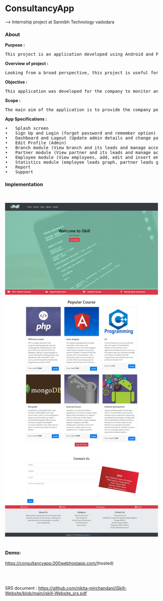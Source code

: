 # ConsultancyApp
--> Internship project at Sannibh Technology vadodara 

### About
<b>Purpose :</b> 
<pre>
This project is an application developed using Android and PHP. The main reason of existence for this application is to provide an admin panel for the consultancy app.
</pre>

<b>Overview of project :</b> 
<pre>Looking from a broad perspective, this project is useful for the company for very efficient and hassle-free management of their employees and their individual partners and branches. It basically provides a vast variety of statistical data pertaining to leads that have been brought in by partners/branches / employees</pre>

<b>Objective :</b> 
<pre>This application was developed for the company to monitor and edit the employee's data, the employees can manage company partners and branches and also add, view leads respectively. The leads are from fields including education, training, insurance, loan and HR.</pre>

<b>Scope :</b> 
<pre>The main aim of the application is to provide the company personnel to manage the employee's data and the leads of the partners and branch giving 	the admin to control and monitor their activities and accepting or rejecting 	the partners and branch.</pre>


<b>App Specifications :</b> 
<pre>
•	Splash screen
•	Sign Up and Login (forgot password and remember option)
•	Dashboard and Logout (Update admin details and change password)
•	Edit Profile (Admin)
•	Branch module (View branch and its leads and manage accept/reject request)
•	Partner module (View partner and its leads and manage accept/reject request)
•	Employee module (View employees, add, edit and insert employees and view their leads) 
•	Statistics module (employee leads graph, partner leads graph, branch leads graph)
•	Report
•	Support
</pre>

### Implementation 
<br>
<br>
<img src="https://github.com/nikita-mirchandani/iSkill-Website/blob/main/iskill-images/iskill_home.jpeg"
width="800px">
<br>
<br>



### Demo:
<ins>https://consultancyapp.000webhostapp.com/</ins>(hosted)
<br> 
<br> 
 
 <br><br>
 SRS document :
 https://github.com/nikita-mirchandani/iSkill-Website/blob/main/iskill-Website_srs.pdf
 

